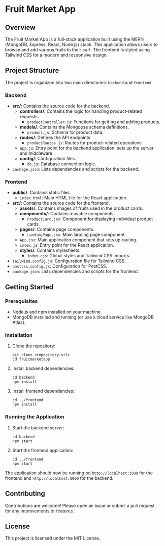 # Fruit Market App

## Overview
The Fruit Market App is a full-stack application built using the MERN (MongoDB, Express, React, Node.js) stack. This application allows users to browse and add various fruits to their cart. The frontend is styled using Tailwind CSS for a modern and responsive design.

## Project Structure
The project is organized into two main directories: `backend` and `frontend`.

### Backend
- **src/**: Contains the source code for the backend.
  - **controllers/**: Contains the logic for handling product-related requests.
    - `productController.js`: Functions for getting and adding products.
  - **models/**: Contains the Mongoose schema definitions.
    - `product.js`: Schema for product data.
  - **routes/**: Defines the API endpoints.
    - `productRoutes.js`: Routes for product-related operations.
  - `app.js`: Entry point for the backend application, sets up the server and middleware.
  - **config/**: Configuration files.
    - `db.js`: Database connection logic.
- `package.json`: Lists dependencies and scripts for the backend.

### Frontend
- **public/**: Contains static files.
  - `index.html`: Main HTML file for the React application.
- **src/**: Contains the source code for the frontend.
  - **assets/**: Contains images of fruits used in the product cards.
  - **components/**: Contains reusable components.
    - `ProductCard.jsx`: Component for displaying individual product cards.
  - **pages/**: Contains page components.
    - `LandingPage.jsx`: Main landing page component.
  - `App.jsx`: Main application component that sets up routing.
  - `index.js`: Entry point for the React application.
  - **styles/**: Contains stylesheets.
    - `index.css`: Global styles and Tailwind CSS imports.
- `tailwind.config.js`: Configuration file for Tailwind CSS.
- `postcss.config.js`: Configuration for PostCSS.
- `package.json`: Lists dependencies and scripts for the frontend.

## Getting Started

### Prerequisites
- Node.js and npm installed on your machine.
- MongoDB installed and running (or use a cloud service like MongoDB Atlas).

### Installation

1. Clone the repository:
   ```
   git clone <repository-url>
   cd fruitmarketapp
   ```

2. Install backend dependencies:
   ```
   cd backend
   npm install
   ```

3. Install frontend dependencies:
   ```
   cd ../frontend
   npm install
   ```

### Running the Application

1. Start the backend server:
   ```
   cd backend
   npm start
   ```

2. Start the frontend application:
   ```
   cd ../frontend
   npm start
   ```

The application should now be running on `http://localhost:3000` for the frontend and `http://localhost:5000` for the backend.

## Contributing
Contributions are welcome! Please open an issue or submit a pull request for any improvements or features.

## License
This project is licensed under the MIT License.